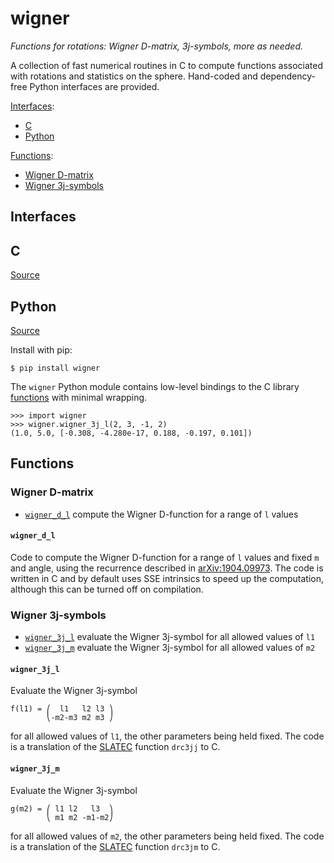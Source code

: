 wigner
======

*Functions for rotations: Wigner D-matrix, 3j-symbols, more as needed.*

A collection of fast numerical routines in C to compute functions associated
with rotations and statistics on the sphere. Hand-coded and dependency-free
Python interfaces are provided.

[Interfaces](#interfaces):

- [C](#c)
- [Python](#python)

[Functions](#functions):

- [Wigner D-matrix](#wigner-d-matrix)
- [Wigner 3j-symbols](#wigner-3j-symbols)


Interfaces
----------

## C

[Source](c/)


## Python

[Source](python/)

Install with pip:

    $ pip install wigner

The `wigner` Python module contains low-level bindings to the C library
[functions](#functions) with minimal wrapping.

    >>> import wigner
    >>> wigner.wigner_3j_l(2, 3, -1, 2)
    (1.0, 5.0, [-0.308, -4.280e-17, 0.188, -0.197, 0.101])


Functions
---------

### Wigner D-matrix

- [`wigner_d_l`](#wigner_d_l)
  compute the Wigner D-function for a range of `l` values


#### `wigner_d_l`

Code to compute the Wigner D-function for a range of `l` values and fixed `m`
and angle, using the recurrence described in [arXiv:1904.09973]. The code is
written in C and by default uses SSE intrinsics to speed up the computation,
although this can be turned off on compilation.


### Wigner 3j-symbols

- [`wigner_3j_l`](#wigner_3j_l)
  evaluate the Wigner 3j-symbol for all allowed values of `l1`
- [`wigner_3j_m`](#wigner_3j_m)
  evaluate the Wigner 3j-symbol for all allowed values of `m2`


#### `wigner_3j_l`

Evaluate the Wigner 3j-symbol

    f(l1) = ⎛  l1   l2 l3 ⎞
            ⎝-m2-m3 m2 m3 ⎠

for all allowed values of `l1`, the other parameters being held fixed. The code
is a translation of the [SLATEC] function `drc3jj` to C.


#### `wigner_3j_m`

Evaluate the Wigner 3j-symbol

    g(m2) = ⎛ l1 l2   l3  ⎞
            ⎝ m1 m2 -m1-m2⎠

for all allowed values of `m2`, the other parameters being held fixed. The code
is a translation of the [SLATEC] function `drc3jm` to C.


<!-- References -->

[arXiv:1904.09973]: https://arxiv.org/abs/1904.09973
[SLATEC]: http://www.netlib.org/slatec
